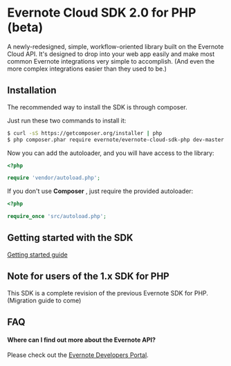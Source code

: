 Evernote Cloud SDK 2.0 for PHP (beta)
=====================================

A newly-redesigned, simple, workflow-oriented library built on the Evernote Cloud API. It's designed to drop into your web app easily and make most common Evernote integrations very simple to accomplish. (And even the more complex integrations easier than they used to be.)

Installation
------------

The recommended way to install the SDK is through composer.

Just run these two commands to install it:

``` bash
$ curl -sS https://getcomposer.org/installer | php
$ php composer.phar require evernote/evernote-cloud-sdk-php dev-master
```

Now you can add the autoloader, and you will have access to the library:

``` php
<?php

require 'vendor/autoload.php';
```

If you don't use  **Composer** , just require the provided autoloader:

``` php
<?php

require_once 'src/autoload.php';
```
Getting started with the SDK
-------------------------------------
[Getting started guide](Getting_Started.md)

Note for users of the 1.x SDK for PHP
-------------------------------------
This SDK is a complete revision of the previous Evernote SDK for PHP. (Migration guide to come)

FAQ
---

#### Where can I find out more about the Evernote API?

Please check out the [Evernote Developers Portal](https://dev.evernote.com).
